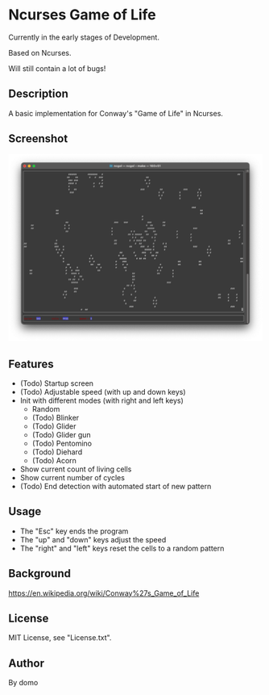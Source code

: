 
# Ncurses Game of Life

Currently in the early stages of Development.

Based on Ncurses.

Will still contain a lot of bugs!

## Description

A basic implementation for Conway's "Game of Life" in Ncurses.

## Screenshot

![Screenshot](./Screenshot.png)

## Features

- (Todo) Startup screen
- (Todo) Adjustable speed (with up and down keys)
- Init with different modes (with right and left keys)
  - Random
  - (Todo) Blinker
  - (Todo) Glider
  - (Todo) Glider gun
  - (Todo) Pentomino
  - (Todo) Diehard
  - (Todo) Acorn
- Show current count of living cells
- Show current number of cycles
- (Todo) End detection with automated start of new pattern

## Usage

- The "Esc" key ends the program
- The "up" and "down" keys adjust the speed
- The "right" and "left" keys reset the cells to a random pattern

## Background

<https://en.wikipedia.org/wiki/Conway%27s_Game_of_Life>

## License

MIT License, see "License.txt".

## Author

By domo

